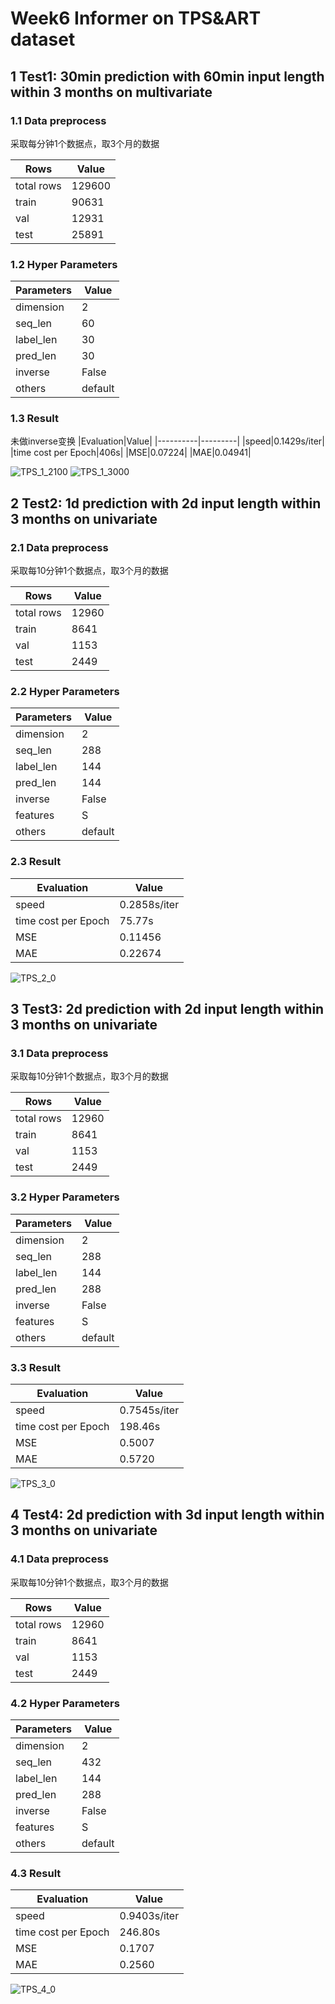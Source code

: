 # Week6 Informer on TPS&ART dataset

## 1 Test1: 30min prediction with 60min input length within 3 months on multivariate

### 1.1 Data preprocess

采取每分钟1个数据点，取3个月的数据

|Rows|Value|
|----------|-----|
|total rows|129600|
|train|90631|
|val|12931|
|test|25891|

### 1.2 Hyper Parameters
|Parameters|Value|
|----------|-----|
|dimension|2|
|seq_len|60|
|label_len|30|
|pred_len|30|
|inverse|False|
|others|default|

### 1.3 Result

未做inverse变换
|Evaluation|Value|
|----------|---------|
|speed|0.1429s/iter|
|time cost per Epoch|406s|
|MSE|0.07224|
|MAE|0.04941|

![TPS_1_2100](./images/TPS_1_2100.png)
![TPS_1_3000](./images/TPS_1_3000.png)

## 2 Test2: 1d prediction with 2d input length within 3 months on univariate

### 2.1 Data preprocess

采取每10分钟1个数据点，取3个月的数据

|Rows|Value|
|----------|-----|
|total rows|12960|
|train|8641|
|val|1153|
|test|2449|

### 2.2 Hyper Parameters
|Parameters|Value|
|----------|-----|
|dimension|2|
|seq_len|288|
|label_len|144|
|pred_len|144|
|inverse|False|
|features|S|
|others|default|

### 2.3 Result

|Evaluation|Value|
|----------|---------|
|speed|0.2858s/iter|
|time cost per Epoch|75.77s|
|MSE|0.11456|
|MAE|0.22674|

![TPS_2_0](./images/TPS_2_0.png)

## 3 Test3: 2d prediction with 2d input length within 3 months on univariate

### 3.1 Data preprocess

采取每10分钟1个数据点，取3个月的数据

|Rows|Value|
|----------|-----|
|total rows|12960|
|train|8641|
|val|1153|
|test|2449|

### 3.2 Hyper Parameters
|Parameters|Value|
|----------|-----|
|dimension|2|
|seq_len|288|
|label_len|144|
|pred_len|288|
|inverse|False|
|features|S|
|others|default|

### 3.3 Result

|Evaluation|Value|
|----------|---------|
|speed|0.7545s/iter|
|time cost per Epoch|198.46s|
|MSE|0.5007|
|MAE|0.5720|

![TPS_3_0](./images/TPS_3_0.png)

## 4 Test4: 2d prediction with 3d input length within 3 months on univariate

### 4.1 Data preprocess

采取每10分钟1个数据点，取3个月的数据

|Rows|Value|
|----------|-----|
|total rows|12960|
|train|8641|
|val|1153|
|test|2449|

### 4.2 Hyper Parameters
|Parameters|Value|
|----------|-----|
|dimension|2|
|seq_len|432|
|label_len|144|
|pred_len|288|
|inverse|False|
|features|S|
|others|default|

### 4.3 Result

|Evaluation|Value|
|----------|---------|
|speed|0.9403s/iter|
|time cost per Epoch|246.80s|
|MSE|0.1707|
|MAE|0.2560|

![TPS_4_0](./images/TPS_4_0.png)